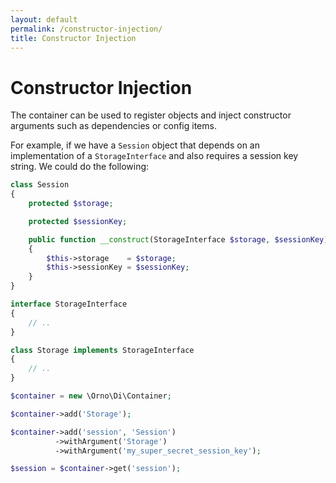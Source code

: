 ```yaml
---
layout: default
permalink: /constructor-injection/
title: Constructor Injection
---
```


# Constructor Injection

The container can be used to register objects and inject constructor arguments such as dependencies or config items.

For example, if we have a `Session` object that depends on an implementation of a `StorageInterface` and also requires a session key string. We could do the following:

~~~ php
class Session
{
    protected $storage;

    protected $sessionKey;

    public function __construct(StorageInterface $storage, $sessionKey)
    {
        $this->storage    = $storage;
        $this->sessionKey = $sessionKey;
    }
}

interface StorageInterface
{
    // ..
}

class Storage implements StorageInterface
{
    // ..
}

$container = new \Orno\Di\Container;

$container->add('Storage');

$container->add('session', 'Session')
          ->withArgument('Storage')
          ->withArgument('my_super_secret_session_key');

$session = $container->get('session');
~~~
